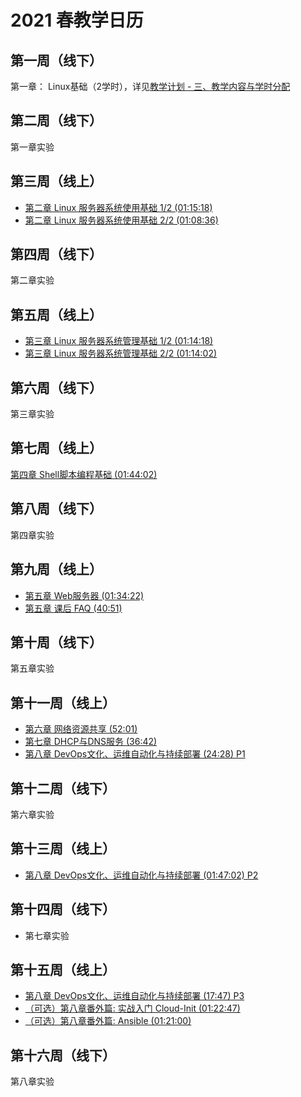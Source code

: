 # 2021 春教学日历

## 第一周（线下）

第一章： Linux基础（2学时），详见[教学计划 - 三、教学内容与学时分配](index.md#_4)

## 第二周（线下）

第一章实验

## 第三周（线上）

* [第二章 Linux 服务器系统使用基础 1/2 (01:15:18)](https://www.bilibili.com/video/av86361887)
* [第二章 Linux 服务器系统使用基础 2/2 (01:08:36)](https://www.bilibili.com/video/av86362253)

## 第四周（线下）

第二章实验

## 第五周（线上）

* [第三章 Linux 服务器系统管理基础 1/2 (01:14:18)](https://www.bilibili.com/video/av86370350)
* [第三章 Linux 服务器系统管理基础 2/2 (01:14:02)](https://www.bilibili.com/video/av86370626)

## 第六周（线下）

第三章实验

## 第七周（线上）

[第四章 Shell脚本编程基础 (01:44:02) ](https://www.bilibili.com/video/av86468696)

## 第八周（线下）

第四章实验

## 第九周（线上）

* [第五章 Web服务器 (01:34:22) ](https://www.bilibili.com/video/av86469421)
* [第五章 课后 FAQ (40:51)](https://www.bilibili.com/video/BV1de411p7Vq/)

## 第十周（线下）

第五章实验

## 第十一周（线上）

* [第六章 网络资源共享 (52:01)](https://www.bilibili.com/video/av86469945)
* [第七章 DHCP与DNS服务 (36:42)](https://www.bilibili.com/video/av86474973)
* [第八章 DevOps文化、运维自动化与持续部署 (24:28) P1](https://www.bilibili.com/video/av86475789)

## 第十二周（线下）

第六章实验

## 第十三周（线上）

* [第八章 DevOps文化、运维自动化与持续部署 (01:47:02) P2](https://www.bilibili.com/video/av86475789?p=2)

## 第十四周（线下）

* 第七章实验

## 第十五周（线上）

* [第八章 DevOps文化、运维自动化与持续部署 (17:47) P3](https://www.bilibili.com/video/av86475789?p=3)
* [（可选）第八章番外篇: 实战入门 Cloud-Init (01:22:47)](https://www.bilibili.com/video/BV1Cf4y1U7pQ)
* [（可选）第八章番外篇: Ansible (01:21:00)](https://www.bilibili.com/video/BV1kZ4y1p7Na)

## 第十六周（线下）

第八章实验

